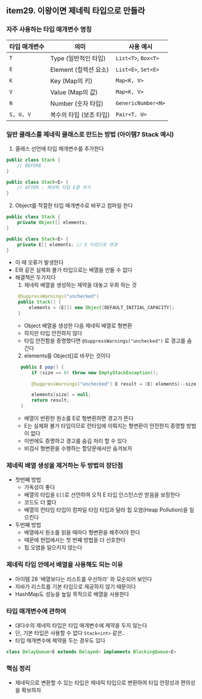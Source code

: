 ## item29. 이왕이면 제네릭 타입으로 만들라

### 자주 사용하는 타입 매개변수 명칭
| 타입 매개변수   | 의미               | 사용 예시               |
| --------- | ---------------- | ------------------- |
| `T`       | Type (일반적인 타입)   | `List<T>`, `Box<T>` |
| `E`       | Element (컬렉션 요소) | `List<E>`, `Set<E>` |
| `K`       | Key (Map의 키)     | `Map<K, V>`         |
| `V`       | Value (Map의 값)   | `Map<K, V>`         |
| `N`       | Number (숫자 타입)   | `GenericNumber<N>`  |
| `S, U, V` | 복수의 타입 (보조 타입)   | `Pair<T, U>`        |


### 일반 클래스를 제네릭 클래스로 만드는 방법 (아이템7 Stack 예시)
1. 클래스 선언에 타입 매개변수를 추가한다
```java
public class Stack {
	// BEFORE
}

public class Stack<E> {
    // AFTER : 제네릭 타입 E를 추가
}
```
2. Object를 적절한 타입 매개변수로 바꾸고 컴파일 한다
```java
public class Stack {
	private Object[] elements;
}

public class Stack<E> {
	private E[] elements; // E 타입으로 변경
}
```
- 이 때 오류가 발생한다
- E와 같은 실체화 불가 타입으로는 배열을 만들 수 없다
- 해결책은 두가지다 
  1. 제네릭 배열을 생성하는 제약을 대놓고 우회 하는 것 
   ```java
    @SuppressWarnings("unchecked")
    public Stack() {
        elements = (E[]) new Object[DEFAULT_INITIAL_CAPACITY]; 
    }
   ```
     - Object 배열을 생성한 다음 제네릭 배열로 형변환
     - 하지만 타입 안전하지 않다
     - 타입 안전함을 증명했다면 `@SuppressWarnings("unchecked")` 로 경고를 숨긴다
  2. elements를 Object[]로 바꾸는 것이다
  ```java
    public E pop() {
        if (size == 0) throw new EmptyStackException();
        
        @SuppressWarnings("unchecked") E result = (E) elements[--size]; 
  
        elements[size] = null; 
        return result;
    }
    ```
     - 배열이 반환한 원소를 E로 형변환하면 경고가 뜬다
     - E는 실체화 불가 타입이므로 런타임에 이뤄지는 형변환이 안전한지 증명할 방법이 없다
     - 이번에도 증명하고 경고를 숨김 처리 할 수 있다
     - 비검사 형변환을 수행하는 할당문에서만 숨겨보자

### 제네릭 배열 생성을 제거하는 두 방법의 장단점
- 첫번째 방법
  - 가독성이 좋다
  - 배열의 타입을 `E[]`로 선언하여 오직 E 타입 인스턴스만 받음을 보장한다
  - 코드도 더 짧다
  - 배열의 런타임 타입이 컴파일 타임 타입과 달라 힙 오염(Heap Pollution)을 일으킨다
- 두번째 방법
  - 배열에서 원소를 읽을 때마다 형변환을 해주어야 한다
  - 때문에 현업에서는 첫 번쨰 방법을 더 선호한다
  - 힙 오염을 일으키지 않는다

### 제네릭 타입 안에서 배열을 사용해도 되는 이유
- 아이템 28 '배열보다는 리스트를 우선하라' 와 모순되어 보인다
- 자바가 리스트를 기본 타입으로 제공하지 않기 때문이다
- HashMap도 성능을 높일 목적으로 배열을 사용한다

### 타입 매개변수에 관하여
- 대다수의 제네릭 타입은 타입 매개변수에 제약을 두지 않는다
- 단, 기본 타입은 사용할 수 없다 `Stack<int>` 같은..
- 타입 매개변수에 제약을 두는 경우도 있다
```java
class DelayQueue<E extends Delayed> implements BlockingQueue<E>
```

### 핵심 정리
- 제네릭으로 변환할 수 있는 타입은 제네릭 타입으로 변환하여 타입 안정성과 편의성을 확보하자



